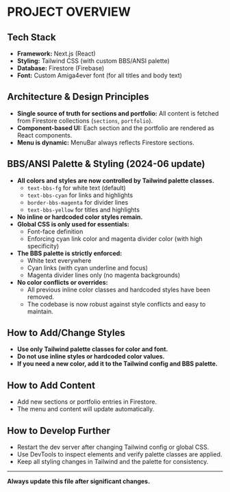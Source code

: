 # PROJECT OVERVIEW

## Tech Stack
- **Framework:** Next.js (React)
- **Styling:** Tailwind CSS (with custom BBS/ANSI palette)
- **Database:** Firestore (Firebase)
- **Font:** Custom Amiga4ever font (for all titles and body text)

## Architecture & Design Principles
- **Single source of truth for sections and portfolio:** All content is fetched from Firestore collections (`sections`, `portfolio`).
- **Component-based UI:** Each section and the portfolio are rendered as React components.
- **Menu is dynamic:** MenuBar always reflects Firestore sections.

## BBS/ANSI Palette & Styling (2024-06 update)
- **All colors and styles are now controlled by Tailwind palette classes.**
  - `text-bbs-fg` for white text (default)
  - `text-bbs-cyan` for links and highlights
  - `border-bbs-magenta` for divider lines
  - `text-bbs-yellow` for titles and highlights
- **No inline or hardcoded color styles remain.**
- **Global CSS is only used for essentials:**
  - Font-face definition
  - Enforcing cyan link color and magenta divider color (with high specificity)
- **The BBS palette is strictly enforced:**
  - White text everywhere
  - Cyan links (with cyan underline and focus)
  - Magenta divider lines only (no magenta backgrounds)
- **No color conflicts or overrides:**
  - All previous inline color classes and hardcoded styles have been removed.
  - The codebase is now robust against style conflicts and easy to maintain.

## How to Add/Change Styles
- **Use only Tailwind palette classes for color and font.**
- **Do not use inline styles or hardcoded color values.**
- **If you need a new color, add it to the Tailwind config and BBS palette.**

## How to Add Content
- Add new sections or portfolio entries in Firestore.
- The menu and content will update automatically.

## How to Develop Further
- Restart the dev server after changing Tailwind config or global CSS.
- Use DevTools to inspect elements and verify palette classes are applied.
- Keep all styling changes in Tailwind and the palette for consistency.

---
**Always update this file after significant changes.** 